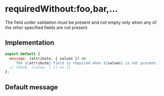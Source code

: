 # requiredWithout:foo,bar,...

The field under validation must be present and not empty only when any of the other specified fields are not present.


## Implementation

```js
export default {
  message: (attribute, { values }) =>
    `The ${attribute} field is required when ${values} is not present.`
  // check: (value, { }) => {}
};

```

## Default message

```

```
